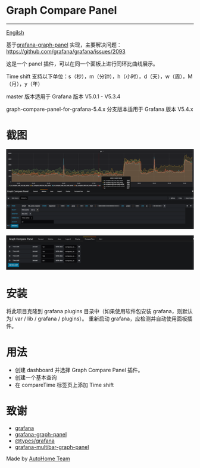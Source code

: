 # Graph Compare Panel

---

[Engilsh](README.md)

基于[grafana-graph-panel](https://github.com/CorpGlory/grafana-graph-panel) 实现，主要解决问题： https://github.com/grafana/grafana/issues/2093

这是一个 panel 插件，可以在同一个面板上进行同环比曲线展示。

Time shift 支持以下单位：s（秒），m（分钟），h（小时），d（天），w（周），M（月），y（年）

master 版本适用于 Grafana 版本 V5.0.1 - V5.3.4

graph-compare-panel-for-grafana-5.4.x 分支版本适用于 Grafana 版本 V5.4.x

# 截图

![Screenshot1](/dist/screenshots/image-1.png)

![Screenshot2](/dist/screenshots/image-2.png)

# 安装

将此项目克隆到 grafana plugins 目录中（如果使用软件包安装 grafana，则默认为/ var / lib / grafana / plugins）。 重新启动 grafana，应检测并自动使用面板插件。

# 用法

- 创建 dashboard 并选择 Graph Compare Panel 插件。
- 创建一个基本查询
- 在 compareTime 标签页上添加 Time shift

# 致谢

- [grafana](https://github.com/grafana/grafana)
- [grafana-graph-panel](https://github.com/CorpGlory/grafana-graph-panel)
- [@types/grafana](https://github.com/CorpGlory/types-grafana)
- [grafana-multibar-graph-panel](https://github.com/CorpGlory/grafana-multibar-graph-panel)

Made by [AutoHome Team](https://github.com/AutohomeCorp)
